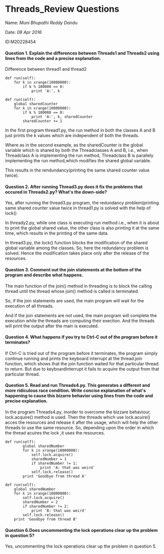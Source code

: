 # Threads_Review Questions

Name: _Muni Bhupathi Reddy Dandu_

Date: _08 Apr 2016_

ID:M20228454

#### Question 1. Explain the differences between Threads1 and Threads2 using lines from the code and a precise explanation.
Difference between thread1 and thread2

    def run(self):
        for k in xrange(10000000):
            if k % 100000 == 0:
                print 'A:', k

    def run(self):
        global sharedCounter
        for k in xrange(10000000):
            if k % 100000 == 0:
                print 'A:', k, sharedCounter
            sharedCounter += 1


In the first program thread1.py, the run method in both the classes A and B just prints the k values which are independent of both the threads.

Where as in the second example, as the sharedCounter is the global variable which is shared by both the Threadclasses A and B,
i.e., when Threadclass A is implementing the run method, Threadclass B is parallely implementing the run method,which modifies the shared global variable.

This results in the rendundancy(printing the same shared counter value twice).

#### Question 2. After running Thread3.py does it fix the problems that occured in Threads2.py? What's the down-side?
Yes, after running the thread3.py program, the redundancy problem(printing same shared counter value twice in thread1.py is solved with the help of lock()

In thready2.py, while one class is executing run method i.e., when it is about to print the global shared value, the other class is also printing it at the same time, which results in the printing of the same data.

In thread3.py, the lock() function blocks the modification of the shared global variable among the classes. So, here the redundancy problem is solved. Hence the modification takes place only after the release of the resources.


#### Question 3. Comment out the join statements at the bottom of the program and describe what happens.
The main function of the join() method in threading is to block the calling thread until the thread whose join() method is called is terminated.

So, if the join statements are used, the main program will wait for the execution of all threads.

And if the join statements are not used, the main program will complete the execution while the threads are computing their exection. And the threads will print the output after the main is executed.

#### Question 4. What happens if you try to Ctrl-C out of the program before it terminates?
If Ctrl-C is tried out of the program before it terminates, the program simply continue running and prints the keyboard interrupt at the thread.join function, which shows that the join function waited for that particular thread to return. But due to keyboardInterrupt it fails to acquire the output from that particular thread.

#### Question 5. Read and run Threads4.py. This generates a different and more ridiculous race condition. Write concise explanation of what's happening to cause this bizarre behavior using lines from the code and precise explanation.
In the program Threads4.py, inorder to overcome the bizzare behaviour, lock.acquire() method is used. Then the threads which use lock.acuire() acces the resources and release it after the usage, which will help the other threads to use the same resource. So, depending upon the order in which the thread acuires the lock ,it uses the resources.

    def run(self):
            global sharedNumber
            for k in xrange(10000000):
                self.lock.acquire()
                sharedNumber = 1
                if sharedNumber != 1:
                    print 'A: that was weird'
                self.lock.release()
            print 'Goodbye from thread A'
            
    def run(self):
        global sharedNumber
        for k in xrange(10000000):
            self.lock.acquire()
            sharedNumber = 2
            if sharedNumber != 2:
                print 'B: that was weird'
            self.lock.release()
        print 'Goodbye from thread B'

#### Question 6.Does uncommenting the lock operations clear up the problem in question 5?
Yes, uncommenting the lock operations clear up the problem in question 5.
